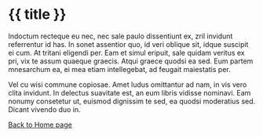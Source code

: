 # {{ title }}
Indoctum recteque eu nec, nec sale paulo dissentiunt ex, zril invidunt referrentur id has. In sonet assentior quo, id veri oblique sit, idque suscipit ei cum. At tritani eligendi per. Eam et simul eripuit, sale quidam veritus ex pri, vix te assum quaeque graecis. Atqui graece quodsi ea sed. Eum partem mnesarchum ea, ei mea etiam intellegebat, ad feugait maiestatis per.

Vel cu wisi commune copiosae. Amet ludus omittantur ad nam, in vis vero clita invidunt. In delectus suavitate est, an eum libris vidisse nominavi. Eam nonumy consetetur ut, euismod dignissim te sed, ea quodsi moderatius sed. Dicant vivendo duo in.

[Back to Home page](/)